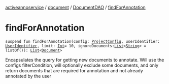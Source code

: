 [activeannoservice](../../index.md) / [document](../index.md) / [DocumentDAO](index.md) / [findForAnnotation](./find-for-annotation.md)

# findForAnnotation

`suspend fun findForAnnotation(config: `[`ProjectConfig`](../../config/-project-config/index.md)`, userIdentifier: `[`UserIdentifier`](../../config/-user-identifier.md)`, limit: `[`Int`](https://kotlinlang.org/api/latest/jvm/stdlib/kotlin/-int/index.html)` = 10, ignoreDocuments: `[`List`](https://kotlinlang.org/api/latest/jvm/stdlib/kotlin.collections/-list/index.html)`<`[`String`](https://kotlinlang.org/api/latest/jvm/stdlib/kotlin/-string/index.html)`> = listOf()): `[`List`](https://kotlinlang.org/api/latest/jvm/stdlib/kotlin.collections/-list/index.html)`<`[`Document`](../-document/index.md)`>`

Encapsulates the query for getting new documents to annotate. Will use the configs filterCondition,
will optionally exclude some documents, and only return documents that are required for annotation and not already
annotated by the user

